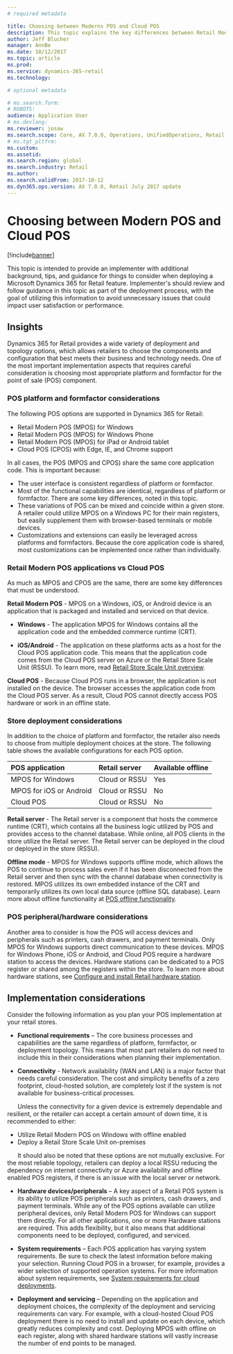 ```yaml
---
# required metadata

title: Choosing between Moderns POS and Cloud POS
description: This topic explains the key differences between Retail Modern POS and Cloud POS and provides considerations to help retailers implementing Dynamics 365 for Retail to make the best choice for their needs.
author: Jeff Blucher 
manager: AnnBe
ms.date: 10/12/2017
ms.topic: article
ms.prod: 
ms.service: dynamics-365-retail
ms.technology: 

# optional metadata

# ms.search.form: 
# ROBOTS: 
audience: Application User
# ms.devlang: 
ms.reviewer: josaw
ms.search.scope: Core, AX 7.0.0, Operations, UnifiedOperations, Retail
# ms.tgt_pltfrm: 
ms.custom: 
ms.assetid: 
ms.search.region: global
ms.search.industry: Retail
ms.author: 
ms.search.validFrom: 2017-10-12
ms.dyn365.ops.version: AX 7.0.0, Retail July 2017 update
---
```


# Choosing between Modern POS and Cloud POS

[!include[banner](includes/banner.md)]

This topic is intended to provide an implementer with additional background, tips, and guidance for things to consider when deploying a Microsoft Dynamics 365 for Retail feature. Implementer's should review and follow guidance in this topic as part of the deployment process, with the goal of utilizing this information to avoid unnecessary issues that could impact user satisfaction or performance.

## Insights
Dynamics 365 for Retail provides a wide variety of deployment and topology options, which allows retailers to choose the components and configuration that best meets their business and technology needs.  One of the most important implementation aspects that requires careful consideration is choosing most appropriate platform and formfactor for the point of sale (POS) component.

### POS platform and formfactor considerations
The following POS options are supported in Dynamics 365 for Retail:
* Retail Modern POS (MPOS) for Windows
* Retail Modern POS (MPOS) for Windows Phone
* Retail Modern POS (MPOS) for iPad or Android tablet
* Cloud POS (CPOS) with Edge, IE, and Chrome support

In all cases, the POS (MPOS and CPOS) share the same core application code. This is important because:
*	The user interface is consistent regardless of platform or formfactor.
*	Most of the functional capabilities are identical, regardless of platform or formfactor. There are some key differences, noted in this topic.
*	These variations of POS can be mixed and coincide within a given store. A retailer could utilize MPOS on a Windows PC for their main registers, but easily supplement them with browser-based terminals or mobile devices.
*	Customizations and extensions can easily be leveraged across platforms and formfactors. Because the core application code is shared, most customizations can be implemented once rather than individually.

### Retail Modern POS applications vs Cloud POS
As much as MPOS and CPOS are the same, there are some key differences that must be understood.

**Retail Modern POS** - MPOS on a Windows, iOS, or Android device is an application that is packaged and installed and serviced on that device.  

  - **Windows** - The application MPOS for Windows contains all the application code and the embedded commerce runtime (CRT). 

  - **iOS/Android** - The application on these platforms acts as a host for the Cloud POS application code. This means that the application code comes from the Cloud POS server on Azure or the Retail Store Scale Unit (RSSU). To learn more, read [Retail Store Scale Unit overview](https://docs.microsoft.com/en-us/dynamics365/unified-operations/retail/dev-itpro/retail-store-system-begin).

**Cloud POS** - Because Cloud POS runs in a browser, the application is not installed on the device. The browser accesses the application code from the Cloud POS server. As a result, Cloud POS cannot directly access POS hardware or work in an offline state.

### Store deployment considerations
In addition to the choice of platform and formfactor, the retailer also needs to choose from multiple deployment choices at the store.  The following table shows the available configurations for each POS option.

|POS application         |Retail server        |Available offline|
|:------------------------|:---------------------|:-----------------|
|MPOS for Windows        |Cloud or RSSU        |Yes              |
|MPOS for iOS or Android |Cloud or RSSU        |No               |
|Cloud POS               |Cloud or RSSU        |No               |

**Retail server** - The Retail server is a component that hosts the commerce runtime (CRT), which contains all the business logic utilized by POS and provides access to the channel database. While online, all POS clients in the store utilize the Retail server. The Retail server can be deployed in the cloud or deployed in the store (RSSU).  

**Offline mode** - MPOS for Windows supports offline mode, which allows the POS to continue to process sales even if it has been disconnected from the Retail server and then sync with the channel database when connectivity is restored. MPOS utilizes its own embedded instance of the CRT and temporarily utilizes its own local data source (offline SQL database). Learn more about offline functionality at [POS offline functionality](https://docs.microsoft.com/en-us/dynamics365/unified-operations/retail/pos-offline-functionality).

### POS peripheral/hardware considerations
Another area to consider is how the POS will access devices and peripherals such as printers, cash drawers, and payment terminals.  Only MPOS for Windows supports direct communication to these devices.  MPOS for Windows Phone, iOS or Android, and Cloud POS require a hardware station to access the devices. Hardware stations can be dedicated to a POS register or shared among the registers within the store. To learn more about hardware stations, see [Configure and install Retail hardware station](https://docs.microsoft.com/en-us/dynamics365/unified-operations/retail/retail-hardware-station-configuration-installation).

## Implementation considerations
Consider the following information as you plan your POS implementation at your retail stores.

- **Functional requirements** – The core business processes and capabilities are the same regardless of platform, formfactor, or deployment topology.  This means that most part retailers do not need to include this in their considerations when planning their implementation.  

-	**Connectivity** - Network availability (WAN and LAN) is a major factor that needs careful consideration. The cost and simplicity benefits of a zero footprint, cloud-hosted solution, are completely lost if the system is not available for business-critical processes. 

&nbsp;&nbsp;&nbsp;&nbsp;&nbsp;&nbsp;Unless the connectivity for a given device is extremely dependable and resilient, or the retailer can accept a certain amount of down time, it is recommended to either:

* Utilize Retail Modern POS on Windows with offline enabled
* Deploy a Retail Store Scale Unit on-premises 

&nbsp;&nbsp;&nbsp;&nbsp;&nbsp;&nbsp;It should also be noted that these options are not mutually exclusive. For the most reliable topology, retailers can deploy a local RSSU reducing the dependency on internet connectivity or Azure availability and offline enabled POS registers, if there is an issue with the local server or network.

-	**Hardware devices/peripherals** – A key aspect of a Retail POS system is its ability to utilize POS peripherals such as printers, cash drawers, and payment terminals. While any of the POS options available can utilize peripheral devices, only Retail Modern POS for Windows can support them directly. For all other applications, one or more Hardware stations are required. This adds flexibility, but it also means that additional components need to be deployed, configured, and serviced.

-	**System requirements** – Each POS application has varying system requirements. Be sure to check the latest information before making your selection. Running Cloud POS in a browser, for example, provides a wider selection of supported operation systems. For more information about system requirements, see [System requirements for cloud deployments](https://docs.microsoft.com/en-us/dynamics365/unified-operations/fin-and-ops/get-started/system-requirements).
 
-	**Deployment and servicing** – Depending on the application and deployment choices, the complexity of the deployment and servicing requirements can vary. For example, with a cloud-hosted Cloud POS deployment there is no need to install and update on each device, which greatly reduces complexity and cost. Deploying MPOS with offline on each register, along with shared hardware stations will vastly increase the number of end points to be managed.
